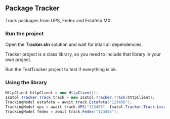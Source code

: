 ## Package Tracker

Track packages from UPS, Fedex and Estafeta MX.

### Run the project

Open the **Tracker.sln** solution and wait for intall all dependencies.

Tracker project is a class library, so you need to include that library in your own project.

Run the TestTracker project to test if everything is ok.

### Using the library

```cs
HttpClient httpClient = new HttpClient();
Isatol.Tracker.Track track = new Isatol.Tracker.Track(httpClient);
TrackingModel estafeta = await track.Estafeta("123456");
TrackingModel ups = await track.UPS("123456", Isatol.Tracker.Track.Locale.es_MX);
TrackingModel fedex = await track.Fedex("123456");
```
